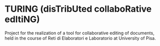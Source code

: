 # TURING (disTribUted collaboRative edItiNG)
Project for the realization of a tool for collaborative editing of documents, held in the course of Reti di Elaboratori e Laboratorio at University of Pisa.
